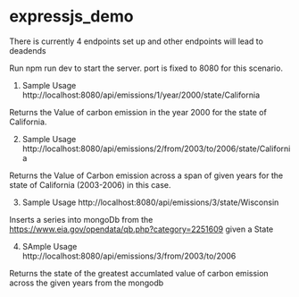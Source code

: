 # expressjs_demo

There is currently 4 endpoints set up and other endpoints will lead to deadends

Run npm run dev to start the server. port is fixed to 8080 for this scenario.


1. Sample Usage http://localhost:8080/api/emissions/1/year/2000/state/California

Returns the Value of carbon emission in the year 2000 for the state of California.

2.  Sample Usage http://localhost:8080/api/emissions/2/from/2003/to/2006/state/California

Returns the Value of Carbon emission across a span of given years for the state of California (2003-2006) in this case.

3.  Sample Usage http://localhost:8080/api/emissions/3/state/Wisconsin

Inserts a series into mongoDb from the https://www.eia.gov/opendata/qb.php?category=2251609 given a State 

4. SAmple Usage http://localhost:8080/api/emissions/3/from/2003/to/2006

Returns the state of the greatest accumlated value  of carbon emission across the given years from the mongodb

